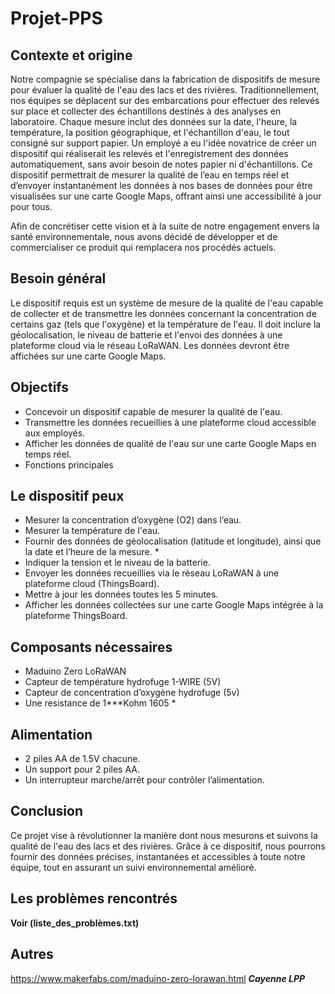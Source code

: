 # Projet-PPS

## Contexte et origine
Notre compagnie se spécialise dans la fabrication de dispositifs de mesure pour évaluer la qualité de l'eau des lacs et des rivières. Traditionnellement, nos équipes se déplacent sur des embarcations pour effectuer des relevés sur place et collecter des échantillons destinés à des analyses en laboratoire. Chaque mesure inclut des données sur la date, l'heure, la température, la position géographique, et l'échantillon d'eau, le tout consigné sur support papier. Un employé a eu l'idée novatrice de créer un dispositif qui réaliserait les relevés et l'enregistrement des données automatiquement, sans avoir besoin de notes papier ni d'échantillons. Ce dispositif permettrait de mesurer la qualité de l’eau en temps réel et d’envoyer instantanément les données à nos bases de données pour être visualisées sur une carte Google Maps, offrant ainsi une accessibilité à jour pour tous.

Afin de concrétiser cette vision et à la suite de notre engagement envers la santé environnementale, nous avons décidé de développer et de commercialiser ce produit qui remplacera nos procédés actuels.

## Besoin général
Le dispositif requis est un système de mesure de la qualité de l'eau capable de collecter et de transmettre les données concernant la concentration de certains gaz (tels que l'oxygène) et la température de l'eau. Il doit inclure la géolocalisation, le niveau de batterie et l'envoi des données à une plateforme cloud via le réseau LoRaWAN. Les données devront être affichées sur une carte Google Maps.

## Objectifs
- Concevoir un dispositif capable de mesurer la qualité de l'eau.
- Transmettre les données recueillies à une plateforme cloud accessible aux employés.
- Afficher les données de qualité de l'eau sur une carte Google Maps en temps réel.
- Fonctions principales

## Le dispositif peux
- Mesurer la concentration d’oxygène (O2) dans l’eau.
- Mesurer la température de l'eau.
- Fournir des données de géolocalisation (latitude et longitude), ainsi que la date et l’heure de la mesure.          *
- Indiquer la tension et le niveau de la batterie.
- Envoyer les données recueillies via le réseau LoRaWAN à une plateforme cloud (ThingsBoard).
- Mettre à jour les données toutes les 5 minutes.
- Afficher les données collectées sur une carte Google Maps intégrée à la plateforme ThingsBoard.

## Composants nécessaires
- Maduino Zero LoRaWAN
- Capteur de température hydrofuge 1-WIRE (5V)
- Capteur de concentration d’oxygène hydrofuge (5v)
- Une resistance de 1***Kohm 1605          *

## Alimentation
- 2 piles AA de 1.5V chacune.
- Un support pour 2 piles AA.
- Un interrupteur marche/arrêt pour contrôler l’alimentation.

## Conclusion
Ce projet vise à révolutionner la manière dont nous mesurons et suivons la qualité de l'eau des lacs et des rivières. Grâce à ce dispositif, nous pourrons fournir des données précises, instantanées et accessibles à toute notre équipe, tout en assurant un suivi environnemental amélioré.

## Les problèmes rencontrés
**Voir (liste_des_problèmes.txt)**

## Autres
https://www.makerfabs.com/maduino-zero-lorawan.html
***Cayenne LPP***
